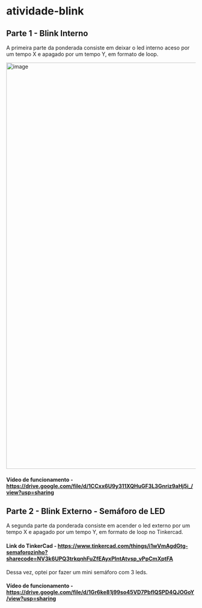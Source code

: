 # atividade-blink

## Parte 1 - Blink Interno

A primeira parte da ponderada consiste em deixar o led interno aceso por um tempo X e apagado por um tempo Y, em formato de loop.

<img width="1920" height="1080" alt="image" src="https://github.com/user-attachments/assets/52008288-85fa-4893-ad1c-23245c5dc837" />


#### Vídeo de funcionamento - https://drive.google.com/file/d/1CCxx6U9y311XQHuGF3L3Gnriz9aHj5i_/view?usp=sharing


## Parte 2 - Blink Externo - Semáforo de LED

A segunda parte da ponderada consiste em acender o led externo por um tempo X e apagado por um tempo Y, em formato de loop no Tinkercad.



#### Link do TinkerCad - https://www.tinkercad.com/things/i1wVmAgdGtg-semaforozinho?sharecode=NV3k6UPQ3trkqnhFuZfEAyxPIntAtvsp_vPpCmXptFA

Dessa vez, optei por fazer um mini semáforo com 3 leds.

#### Vídeo de funcionamento - https://drive.google.com/file/d/1Gr6ke81j99so45VD7PbflQSPD4QJOGoY/view?usp=sharing
